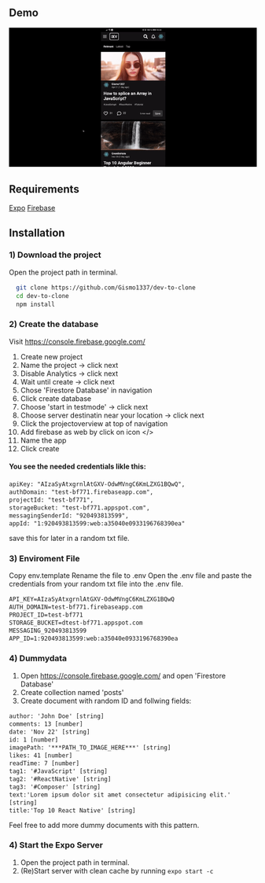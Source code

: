 
## Demo

![APP PREVIEW](https://github.com/Gismo1337/dev-to-clone/blob/main/assets/DevClonePreview.gif)


## Requirements

[Expo](https://docs.expo.dev/)
[Firebase](https://console.firebase.google.com/)

## Installation

### 1) Download the project

Open the project path in terminal.
```bash
  git clone https://github.com/Gismo1337/dev-to-clone
  cd dev-to-clone
  npm install  
```

### 2) Create the database

Visit https://console.firebase.google.com/
1. Create new project
2. Name the project -> click next
3. Disable Analytics -> click next
4. Wait until create -> click next
5. Chose 'Firestore Database' in navigation
6. Click create database
7. Choose 'start in testmode' -> click next
8. Choose server destinatin near your location -> click next
9. Click the projectoverview at top of navigation
10. Add firebase as web by click on icon </>
11. Name the app
12. Click create

#### You see the needed credentials likle this:

``` 
apiKey: "AIzaSyAtxgrnlAtGXV-OdwMVngC6KmLZXG1BQwQ",
authDomain: "test-bf771.firebaseapp.com",
projectId: "test-bf771",
storageBucket: "test-bf771.appspot.com",
messagingSenderId: "920493813599",
appId: "1:920493813599:web:a35040e0933196768390ea"
``` 
save this for later in a random txt file.

### 3) Enviroment File

Copy env.template
Rename the file to .env
Open the .env file and paste the credentials from your random txt file into the .env file.

``` 
API_KEY=AIzaSyAtxgrnlAtGXV-OdwMVngC6KmLZXG1BQwQ
AUTH_DOMAIN=test-bf771.firebaseapp.com
PROJECT_ID=test-bf771
STORAGE_BUCKET=dtest-bf771.appspot.com
MESSAGING_920493813599
APP_ID=1:920493813599:web:a35040e0933196768390ea
``` 

### 4) Dummydata

1. Open https://console.firebase.google.com/ and open 'Firestore Database'
2. Create collection named 'posts'
3. Create document with random ID and follwing fields:
``` 
author: 'John Doe' [string]
comments: 13 [number]
date: 'Nov 22' [string]
id: 1 [number]
imagePath: '***PATH_TO_IMAGE_HERE***' [string]
likes: 41 [number]
readTime: 7 [number]
tag1: '#JavaScript' [string]
tag2: '#ReactNative' [string]
tag3: '#Composer' [string]
text:'Lorem ipsum dolor sit amet consectetur adipisicing elit.' [string]
title:'Top 10 React Native' [string]
``` 
Feel free to add more dummy documents with this pattern.

### 4) Start the Expo Server
1. Open the project path in terminal.
2. (Re)Start server with clean cache by running `expo start -c`